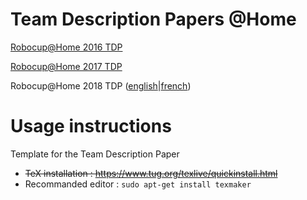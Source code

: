 # Team Description Papers @Home 
[Robocup@Home 2016 TDP](https://github.com/WalkingMachine/wm_robocup_tdp/blob/master/documents/TDP_WalkingMachine_Robocup%202016.pdf)

[Robocup@Home 2017 TDP](https://github.com/WalkingMachine/wm_robocup_tdp/blob/master/documents/TDP_WalkingMachine_Robocup%202017.pdf)

Robocup@Home 2018 TDP ([english](https://github.com/WalkingMachine/wm_robocup_tdp/blob/master/documents/TDP_WalkingMachine_Robocup2018_en.pdf)|[french](https://github.com/WalkingMachine/wm_robocup_tdp/blob/master/documents/TDP_WalkingMachine_Robocup2018_fr.pdf))

# Usage instructions
Template for the Team Description Paper

* ~~TeX installation : https://www.tug.org/texlive/quickinstall.html~~
* Recommanded editor : `sudo apt-get install texmaker`
